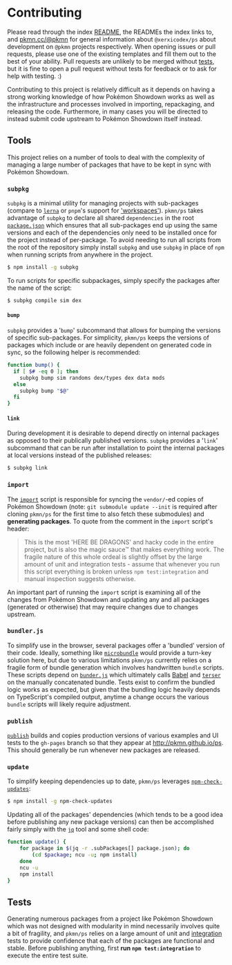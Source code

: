 
# Contributing

Please read through the index [README](README.md), the READMEs the index links to, and
[pkmn.cc/@pkmn](https://pkmn.cc/@xerxicodex/) for general information about `@xerxicodex/ps` about development
on `@pkmn` projects respectively. When opening issues or pull requests, please use one of the
existing templates and fill them out to the best of your ability. Pull requests are unlikely to be
merged without [tests](#Tests), but it is fine to open a pull request without tests for feedback or
to ask for help with testing. :)

Contributing to this project is relatively difficult as it depends on having a strong working
knowledge of how Pokémon Showdown works as well as the infrastructure and processes involved in
importing, repackaging, and releasing the code. Furthermore, in many cases you will be directed to
instead submit code upstream to Pokémon Showdown itself instead.

## Tools

This project relies on a number of tools to deal with the complexity of managing a large number
of packages that have to be kept in sync with Pokémon Showdown.

### `subpkg`

`subpkg` is a minimal utility for managing projects with sub-packages (compare to
[`lerna`](https://github.com/lerna/lerna) or `pnpm`'s support for
['workspaces'](https://pnpm.js.org/en/workspaces)). `pkmn/ps` takes advantage of `subpkg` to declare
all shared `dependencies` in the root [`package.json`](package.json) which ensures that all
sub-packages end up using the same versions and each of the dependencies only need to be installed
once for the project instead of per-package. To avoid needing to run all scripts from the root of
the repository simply install `subpkg` and use `subpkg` in place of `npm` when running scripts from
anywhere in the project.

```sh
$ npm install -g subpkg
```

To run scripts for specific subpackages, simply specify the packages after the name of the script:

```sh
$ subpkg compile sim dex
```

#### `bump`

`subpkg` provides a '`bump`' subcommand that allows for bumping the versions of specific
sub-packages. For simplicity, `pkmn/ps` keeps the versions of packages which include or are heavily
dependent on generated code in sync, so the following  helper is recommended:

```sh
function bump() {
  if [ $# -eq 0 ]; then
    subpkg bump sim randoms dex/types dex data mods
  else
    subpkg bump "$@"
  fi
}
```

#### `link`

During development it is desirable to depend directly on internal packages as opposed to their
publically published versions. `subpkg` provides a '`link`' subcommand that can be run after
installation to point the internal packages at local versions instead of the published releases:

```sh
$ subpkg link
```

### `import`

The [`import`](import) script is responsible for syncing the `vendor/`-ed copies of Pokémon Showdown
(note: `git submodule update --init` is required after cloning `pkmn/ps` for the first time to also
fetch these submodules) and **generating packages**. To quote from the comment in the `import`
script's header:

> This is the most 'HERE BE DRAGONS' and hacky code in the entire project, but is also the magic
> sauce™ that makes everything work. The fragile nature of this whole ordeal is slightly offset by
> the large amount of unit and integration tests - assume that whenever you run this script
> everything is broken unless `npm test:integration` and manual inspection suggests otherwise.

An important part of running the `import` script is examining all of the changes from Pokémon
Showdown and updating any and all packages (generated or otherwise) that may require changes due to
changes upstream.

### `bundler.js`

To simplify use in the browser, several packages offer a 'bundled' version of their code. Ideally,
something like [`microbundle`](https://github.com/developit/microbundle) would provide a turn-key
solution here, but due to various limitations `pkmn/ps` currently relies on a fragile form of bundle
generation which involves handwritten `bundle` scripts. These scripts depend on
[`bunder.js`](bundler.js) which ultimately calls [Babel](https://babeljs.io/) and
[`terser`](https://github.com/terser/terser) on the manually concatenated bundle. Tests exist to
confirm the bundled logic works as expected, but given that the bundling logic heavily
depends on TypeScript's compiled output, anytime a change occurs the various `bundle` scripts
will likely require adjustment.

### `publish`

[`publish`](publish) builds and copies production versions of various examples and UI tests to the
`gh-pages` branch so that they appear at http://pkmn.github.io/ps. This should generally be run
whenever new packages are released.

### `update`

To simplify keeping dependencies up to date, `pkmn/ps` leverages
[`npm-check-updates`](https://www.npmjs.com/package/npm-check-updates):

```sh
$ npm install -g npm-check-updates
```

Updating all of the packages' dependencies (which tends to be a good idea before publishing any new
package versions) can then be accomplished fairly simply with the
[`jq`](https://stedolan.github.io/jq/) tool and some shell code:

```sh
function update() {
    for package in $(jq -r .subPackages[] package.json); do
        (cd $package; ncu -u; npm install)
    done
    ncu -u
    npm install
}
```

## Tests

Generating numerous packages from a project like Pokémon Showdown which was not designed with
modularity in mind necessarily involves quite a bit of fragility, and `pkmn/ps` relies on a large
amount of unit and [integration](integration) tests to provide confidence that each of the packages
are functional and stable. Before publishing anything, first **run `npm test:integration`** to
execute the entire test suite.
